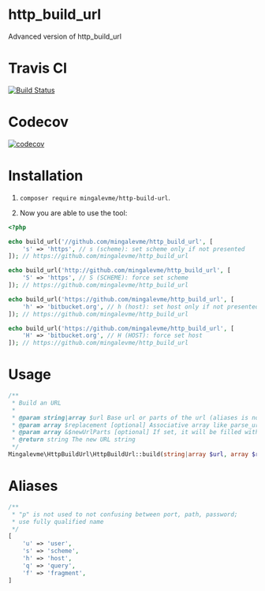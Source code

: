 # http_build_url
Advanced version of http_build_url

# Travis CI
[![Build Status](https://travis-ci.org/mingalevme/http_build_url.svg?branch=master)](https://travis-ci.org/mingalevme/http_build_url)

# Codecov
[![codecov](https://codecov.io/gh/mingalevme/http-build-url/branch/master/graph/badge.svg)](https://codecov.io/gh/mingalevme/http-build-url)

# Installation

1. ```composer require mingalevme/http-build-url```.

2. Now you are able to use the tool:
```php
<?php

echo build_url('//github.com/mingalevme/http_build_url', [
    's' => 'https', // s (scheme): set scheme only if not presented
]); // https://github.com/mingalevme/http_build_url

echo build_url('http://github.com/mingalevme/http_build_url', [
    'S' => 'https', // S (SCHEME): force set scheme
]); // https://github.com/mingalevme/http_build_url

echo build_url('https://github.com/mingalevme/http_build_url', [
    'h' => 'bitbucket.org', // h (host): set host only if not presented
]); // https://github.com/mingalevme/http_build_url

echo build_url('https://github.com/mingalevme/http_build_url', [
    'H' => 'bitbucket.org', // H (HOST): force set host
]); // https://github.com/mingalevme/http_build_url
```

# Usage

```php
/**
 * Build an URL
 *
 * @param string|array $url Base url or parts of the url (aliases is not supported), to build from scratch use any falsy value, e.g. [], null or ''
 * @param array $replacement [optional] Associative array like parse_url() returns
 * @param array &$newUrlParts [optional] If set, it will be filled with the parts of the composed url like parse_url() would return
 * @return string The new URL string
 */
Mingalevme\HttpBuildUrl\HttpBuildUrl::build(string|array $url, array $replacement=[], array &$newUrlParts=null)
```

# Aliases
```php
/**
 * "p" is not used to not confusing between port, path, password;
 * use fully qualified name
 */
[
    'u' => 'user',
    's' => 'scheme',
    'h' => 'host',
    'q' => 'query',
    'f' => 'fragment',
]
```
